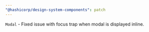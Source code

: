 ```yaml
---
"@hashicorp/design-system-components": patch
---
```


`Modal` - Fixed issue with focus trap when modal is displayed inline.
